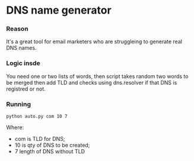 # DNS name generator
### Reason
It's a great tool for email marketers who are struggleing to generate real DNS names.

### Logic insde
You need one or two lists of words, then script takes random two words to be merged then add TLD and checks using dns.resolver if that DNS is registred or not.

### Running
```
python auto.py com 10 7
```
Where:
- com is TLD for DNS;
- 10 is qty of DNS to be created;
- 7 length of DNS without TLD
